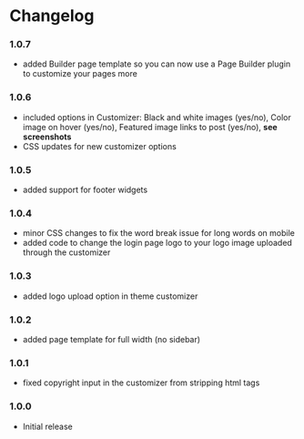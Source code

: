 # Changelog

### 1.0.7
* added Builder page template so you can now use a Page Builder plugin to customize your pages more

### 1.0.6
* included options in Customizer: Black and white images (yes/no), Color image on hover (yes/no), Featured image links to post (yes/no), **see screenshots**
* CSS updates for new customizer options

### 1.0.5
* added support for footer widgets

### 1.0.4
* minor CSS changes to fix the word break issue for long words on mobile
* added code to change the login page logo to your logo image uploaded through the customizer

### 1.0.3
* added logo upload option in theme customizer

### 1.0.2
* added page template for full width (no sidebar)

### 1.0.1
* fixed copyright input in the customizer from stripping html tags

### 1.0.0
* Initial release